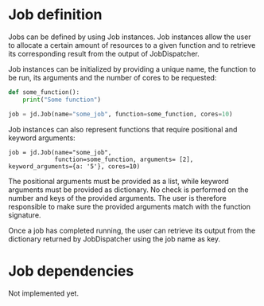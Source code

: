 # Job definition
Jobs can be defined by using Job instances. Job instances allow the user to allocate a certain amount
of resources to a given function and to retrieve its corresponding result from the output of JobDispatcher.

Job instances can be initialized by providing a unique name, the function to be run, its arguments and
the number of cores to be requested:


```python
def some_function():
	print("Some function")

job = jd.Job(name="some_job", function=some_function, cores=10)
```

Job instances can also represent functions that require positional and keyword arguments:
```
job = jd.Job(name="some_job",
             function=some_function, arguments= [2], keyword_arguments={a: '5'}, cores=10)
```

The positional arguments must be provided as a list, while keyword arguments must be provided as dictionary. No check is performed on the
number and keys of the provided arguments. The user is therefore responsible to make sure the provided arguments match with the function signature. 

Once a job has completed running, the user can retrieve its output from the dictionary returned by JobDispatcher using the job name as key.

# Job dependencies
Not implemented yet.